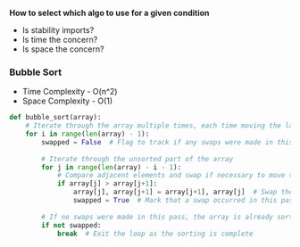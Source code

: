 __How to select which algo to use for a given condition__
- Is stability imports?
- Is time the concern?
- Is space the concern?

### Bubble Sort
- Time Complexity - O(n^2)
- Space Complexity - O(1)

```python
def bubble_sort(array):
    # Iterate through the array multiple times, each time moving the largest unsorted element to the end
    for i in range(len(array) - 1): 
        swapped = False  # Flag to track if any swaps were made in this pass
        
        # Iterate through the unsorted part of the array
        for j in range(len(array) - i - 1): 
            # Compare adjacent elements and swap if necessary to move the larger element towards the end
            if array[j] > array[j+1]:
                array[j], array[j+1] = array[j+1], array[j]  # Swap the elements
                swapped = True  # Mark that a swap occurred in this pass
                
        # If no swaps were made in this pass, the array is already sorted
        if not swapped:
            break  # Exit the loop as the sorting is complete
```
